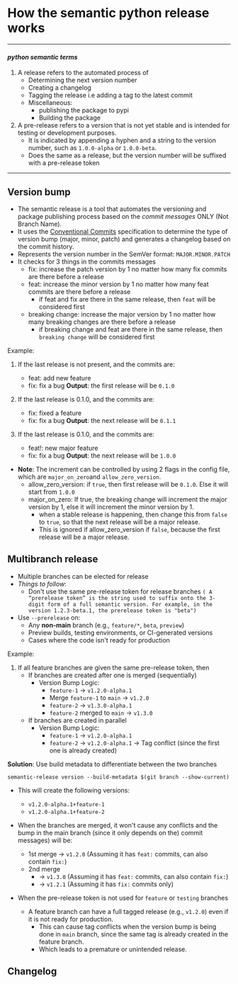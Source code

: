 # How the semantic python release works

---

#### *python semantic terms*

1. A release refers to the automated process of
    - Determining the next version number
    - Creating a changelog
    - Tagging the release i.e adding a tag to the latest commit
    - Miscellaneous:
        - publishing the package to pypi
        - Building the package
2. A pre-release refers to a version that is not yet stable and is intended for testing or development purposes.
    - It is indicated by appending a hyphen and a string to the version number, such as `1.0.0-alpha` or `1.0.0-beta`.
    - Does the same as a release, but the version number will be suffixed with a pre-release token

---

## Version bump

- The semantic release is a tool that automates the versioning and package publishing process based on the *commit*
  *messages* ONLY (Not Branch Name).
- It uses the [Conventional Commits](https://www.conventionalcommits.org/en/v1.0.0/) specification to determine the type
  of version bump (major, minor, patch) and generates a changelog based on the commit history.
- Represents the version number in the SemVer format: `MAJOR.MINOR.PATCH`
- It checks for 3 things in the commits messages
    - fix: increase the patch version by 1 no matter how many fix commits are there before a release
    - feat: increase the minor version by 1 no matter how many feat commits are there before a release
        - if feat and fix are there in the same release, then ```feat``` will be considered first
    - breaking change: increase the major version by 1 no matter how many breaking changes are there before a release
        - if breaking change and feat are there in the same release, then ```breaking change``` will be considered first

Example:

1) If the last release is not present, and the commits are:
    - feat: add new feature
    - fix: fix a bug
      **Output**: the first release will be ```0.1.0```

2) If the last release is 0.1.0, and the commits are:
    - fix: fixed a feature
    - fix: fix a bug
      **Output**: the next release will be ```0.1.1```

3) If the last release is 0.1.0, and the commits are:
    - feat!: new major feature
    - fix: fix a bug
      **Output**: the next release will be ```1.0.0```

- **Note**: The increment can be controlled by using 2 flags in the config file, which are ```major_on_zero```and
  ```allow_zero_version```.
    - allow_zero_version: if ```true```, then first release will be ```0.1.0```. Else it will start from ```1.0.0```
    - major_on_zero: If true, the breaking change will increment the major version by 1, else it will increment the
      minor
      version by 1.
        - when a stable release is happening, then change this from ```false``` to ```true```, so that the next release
          will
          be a major release.
        - This is ignored if allow_zero_version if ```false```, because the first release will be a major release.

## Multibranch release

- Multiple branches can be elected for release
- *Things to follow*:
    - Don't use the same pre-release token for release branches
      ```( A “prerelease token” is the string used to suffix onto the 3-digit form of a full semantic version. For example, in the version 1.2.3-beta.1, the prerelease token is "beta")```
- Use `--prerelease` on:
    - Any **non-main** branch (e.g., `feature/*`, `beta`, `preview`)
    - Preview builds, testing environments, or CI-generated versions
    - Cases where the code isn't ready for production

Example:

1) If all feature branches are given the same pre-release token, then
    - If branches are created after one is merged (sequentially)
        - Version Bump Logic:
            - `feature-1` → `v1.2.0-alpha.1`
            - Merge `feature-1` to `main` → `v1.2.0`
            - `feature-2` → `v1.3.0-alpha.1`
            - `feature-2` merged to `main` → `v1.3.0`
    - If branches are created in parallel
        - Version Bump Logic:
            - `feature-1` → `v1.2.0-alpha.1`
            - `feature-2` → `v1.2.0-alpha.1` → Tag conflict (since the first one is already created)

**Solution**: Use build metadata to differentiate between the two branches

```commandline
semantic-release version --build-metadata $(git branch --show-current)
```

- This will create the following versions:
    - `v1.2.0-alpha.1+feature-1`
    - `v1.2.0-alpha.1+feature-2`
- When the branches are merged, it won't cause any conflicts and the bump in the main branch (since it only depends on
  the)
  commit messages) will be:
    - 1st merge → `v1.2.0` (Assuming it has `feat:` commits, can also contain `fix:`)
    - 2nd merge
        - → `v1.3.0` (Assuming it has `feat:` commits, can also contain `fix:`)
        - → `v1.2.1` (Assuming it has `fix:` commits only)

- When the pre-release token is not used for ```feature``` or ```testing``` branches
    - A feature branch can have a full tagged release (e.g., `v1.2.0`) even if it is not ready for production.
        - This can cause tag conflicts when the version bump is being done in ```main``` branch, since the same tag is
          already created in the feature branch.
        - Which leads to a premature or unintended release.

## Changelog